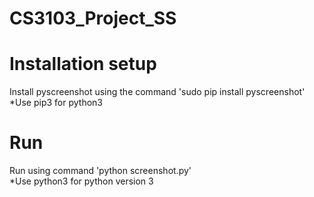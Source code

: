 # CS3103_Project_SS

# Installation setup
Install pyscreenshot using the command 'sudo pip install pyscreenshot'<br />
*Use pip3 for python3

# Run
Run using command 'python screenshot.py'<br />
*Use python3 for python version 3
